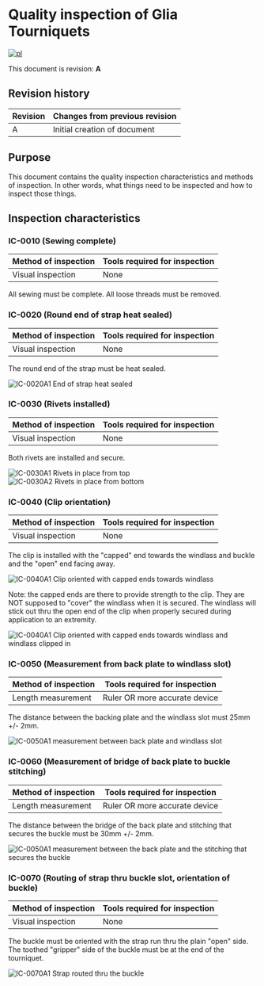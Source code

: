 # Quality inspection of Glia Tourniquets
[![pl](https://img.shields.io/badge/lang-pl-red.svg)](tourniquet_quality_inspection.pl.md)

This document is revision: **A**

## Revision history

|Revision|Changes from previous revision|
|---|---|
|A | Initial creation of document|

## Purpose

This document contains the quality inspection characteristics and methods of inspection. In other words, what things need to be inspected and how to inspect those things.

## Inspection characteristics

### IC-0010 (Sewing complete)
|Method of inspection|Tools required for inspection|
|---|---|
|Visual inspection|None|

All sewing must be complete. All loose threads must be removed.

### IC-0020 (Round end of strap heat sealed)
|Method of inspection|Tools required for inspection|
|---|---|
|Visual inspection|None|

The round end of the strap must be heat sealed.

![IC-0020A1 End of strap heat sealed](./quality_images/IC-0020A1.jpg)


### IC-0030 (Rivets installed)
|Method of inspection|Tools required for inspection|
|---|---|
|Visual inspection|None|

Both rivets are installed and secure.

![IC-0030A1 Rivets in place from top](./quality_images/IC-0030A1.jpg)
![IC-0030A2 Rivets in place from bottom](./quality_images/IC-0030A2.jpg)

### IC-0040 (Clip orientation)
|Method of inspection|Tools required for inspection|
|---|---|
|Visual inspection|None|

The clip is installed with the "capped" end towards the windlass and buckle and the "open" end facing away.

![IC-0040A1 Clip oriented with capped ends towards windlass](./quality_images/IC-0040A1.jpg)

Note: the capped ends are there to provide strength to the clip. They are NOT supposed to "cover" the windlass when it is secured. The windlass will stick out thru the open end of the clip when properly secured during application to an extremity.

![IC-0040A1 Clip oriented with capped ends towards windlass and windlass clipped in](./quality_images/IC-0040A2.jpg)

### IC-0050 (Measurement from back plate to windlass slot)
|Method of inspection|Tools required for inspection|
|---|---|
|Length measurement|Ruler OR more accurate device|

The distance between the backing plate and the windlass slot must 25mm +/- 2mm.

![IC-0050A1 measurement between back plate and windlass slot](./quality_images/IC-0050A1.jpg)

### IC-0060 (Measurement of bridge of back plate to buckle stitching)
|Method of inspection|Tools required for inspection|
|---|---|
|Length measurement|Ruler OR more accurate device|

The distance between the bridge of the back plate and stitching that secures the buckle must be 30mm +/- 2mm.

![IC-0050A1 measurement between the back plate and the stitching that secures the buckle](./quality_images/IC-0060A1.jpg)

### IC-0070 (Routing of strap thru buckle slot, orientation of buckle)
|Method of inspection|Tools required for inspection|
|---|---|
|Visual inspection|None|

The buckle must be oriented with the strap run thru the plain "open" side. The toothed "gripper" side of the buckle must be at the end of the tourniquet.

![IC-0070A1 Strap routed thru the buckle](./quality_images/IC-0070A1.jpg)
